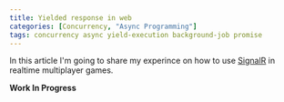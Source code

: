 ```yaml
---
title: Yielded response in web
categories: [Concurrency, "Async Programming"]
tags: concurrency async yield-execution background-job promise
---
```


In this article I'm going to share my experince on how to use [SignalR](https://docs.microsoft.com/en-us/aspnet/signalr/) in realtime multiplayer games.
<!-- more -->
**Work In Progress**